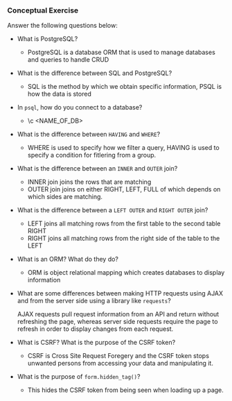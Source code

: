 ### Conceptual Exercise

Answer the following questions below:

- What is PostgreSQL?
  - PostgreSQL is a database ORM that is used to manage databases and queries to handle CRUD

- What is the difference between SQL and PostgreSQL?
  - SQL is the method by which we obtain specific information, PSQL is how the data is stored

- In `psql`, how do you connect to a database?
  - \c <NAME_OF_DB>

- What is the difference between `HAVING` and `WHERE`?
  - WHERE is used to specify how we filter a query, HAVING is used to specify a condition for fitlering from a group. 

- What is the difference between an `INNER` and `OUTER` join?
  - INNER join joins the rows that are matching 
  - OUTER join joins on either RIGHT, LEFT, FULL of which depends on which sides are matching. 

- What is the difference between a `LEFT OUTER` and `RIGHT OUTER` join?
  - LEFT joins all matching rows from the first table to the second table RIGHT
  - RIGHT joins all matching rows from the right side of the table to the LEFT

- What is an ORM? What do they do?
  - ORM is object relational mapping which creates databases to display information

- What are some differences between making HTTP requests using AJAX 
  and from the server side using a library like `requests`?
  
  AJAX requests pull request information from an API and return without refreshing the page, whereas server side requests require the page to refresh in order to display changes from each request. 


- What is CSRF? What is the purpose of the CSRF token?
  - CSRF is Cross Site Request Foregery and the CSRF token stops unwanted persons from accessing your data and manipulating it. 

- What is the purpose of `form.hidden_tag()`?
  - This hides the CSRF token from being seen when loading up a page. 
